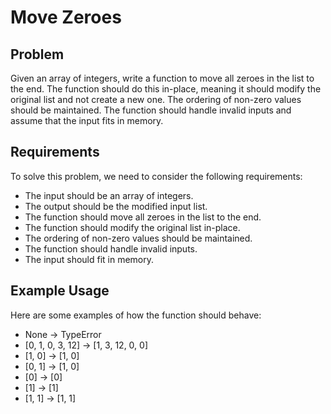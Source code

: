 # Move Zeroes

## Problem

Given an array of integers, write a function to move all zeroes in the list to the end. The function should do this in-place, meaning it should modify the original list and not create a new one. The ordering of non-zero values should be maintained. The function should handle invalid inputs and assume that the input fits in memory.

## Requirements

To solve this problem, we need to consider the following requirements:

- The input should be an array of integers.
- The output should be the modified input list.
- The function should move all zeroes in the list to the end.
- The function should modify the original list in-place.
- The ordering of non-zero values should be maintained.
- The function should handle invalid inputs.
- The input should fit in memory.

## Example Usage

Here are some examples of how the function should behave:

- None -> TypeError
- [0, 1, 0, 3, 12] -> [1, 3, 12, 0, 0]
- [1, 0] -> [1, 0]
- [0, 1] -> [1, 0]
- [0] -> [0]
- [1] -> [1]
- [1, 1] -> [1, 1]
